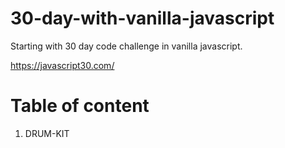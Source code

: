 # 30-day-with-vanilla-javascript
 Starting with 30 day code challenge in vanilla javascript.
 
 https://javascript30.com/ 
 # Table of content 
 1. DRUM-KIT
 
